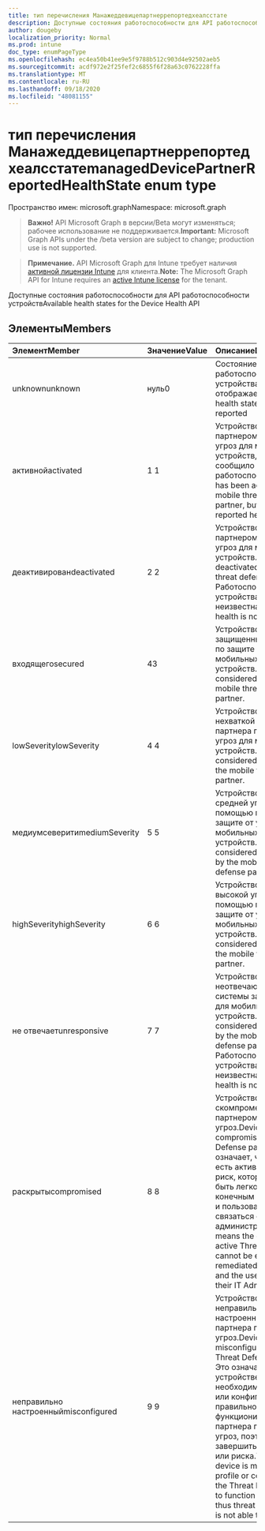 ```yaml
---
title: тип перечисления Манажеддевицепартнеррепортедхеалсстате
description: Доступные состояния работоспособности для API работоспособности устройств
author: dougeby
localization_priority: Normal
ms.prod: intune
doc_type: enumPageType
ms.openlocfilehash: ec4ea50b41ee9e5f9788b512c903d4e92502aeb5
ms.sourcegitcommit: acdf972e2f25fef2c6855f6f28a63c0762228ffa
ms.translationtype: MT
ms.contentlocale: ru-RU
ms.lasthandoff: 09/18/2020
ms.locfileid: "48081155"
---
```

# <a name="manageddevicepartnerreportedhealthstate-enum-type"></a><span data-ttu-id="1eb8e-103">тип перечисления Манажеддевицепартнеррепортедхеалсстате</span><span class="sxs-lookup"><span data-stu-id="1eb8e-103">managedDevicePartnerReportedHealthState enum type</span></span>

<span data-ttu-id="1eb8e-104">Пространство имен: microsoft.graph</span><span class="sxs-lookup"><span data-stu-id="1eb8e-104">Namespace: microsoft.graph</span></span>

> <span data-ttu-id="1eb8e-105">**Важно!** API Microsoft Graph в версии/Beta могут изменяться; рабочее использование не поддерживается.</span><span class="sxs-lookup"><span data-stu-id="1eb8e-105">**Important:** Microsoft Graph APIs under the /beta version are subject to change; production use is not supported.</span></span>

> <span data-ttu-id="1eb8e-106">**Примечание.** API Microsoft Graph для Intune требует наличия [активной лицензии Intune](https://go.microsoft.com/fwlink/?linkid=839381) для клиента.</span><span class="sxs-lookup"><span data-stu-id="1eb8e-106">**Note:** The Microsoft Graph API for Intune requires an [active Intune license](https://go.microsoft.com/fwlink/?linkid=839381) for the tenant.</span></span>

<span data-ttu-id="1eb8e-107">Доступные состояния работоспособности для API работоспособности устройств</span><span class="sxs-lookup"><span data-stu-id="1eb8e-107">Available health states for the Device Health API</span></span>

## <a name="members"></a><span data-ttu-id="1eb8e-108">Элементы</span><span class="sxs-lookup"><span data-stu-id="1eb8e-108">Members</span></span>
|<span data-ttu-id="1eb8e-109">Элемент</span><span class="sxs-lookup"><span data-stu-id="1eb8e-109">Member</span></span>|<span data-ttu-id="1eb8e-110">Значение</span><span class="sxs-lookup"><span data-stu-id="1eb8e-110">Value</span></span>|<span data-ttu-id="1eb8e-111">Описание</span><span class="sxs-lookup"><span data-stu-id="1eb8e-111">Description</span></span>|
|:---|:---|:---|
|<span data-ttu-id="1eb8e-112">unknown</span><span class="sxs-lookup"><span data-stu-id="1eb8e-112">unknown</span></span>|<span data-ttu-id="1eb8e-113">нуль</span><span class="sxs-lookup"><span data-stu-id="1eb8e-113">0</span></span>|<span data-ttu-id="1eb8e-114">Состояние работоспособности устройства еще не отображается</span><span class="sxs-lookup"><span data-stu-id="1eb8e-114">Device health state is not yet reported</span></span>|
|<span data-ttu-id="1eb8e-115">активной</span><span class="sxs-lookup"><span data-stu-id="1eb8e-115">activated</span></span>|<span data-ttu-id="1eb8e-116">1 </span><span class="sxs-lookup"><span data-stu-id="1eb8e-116">1</span></span>|<span data-ttu-id="1eb8e-117">Устройство активировано партнером по защите от угроз для мобильных устройств, но еще не сообщило о работоспособности.</span><span class="sxs-lookup"><span data-stu-id="1eb8e-117">Device has been activated by a mobile threat defense partner, but has not yet reported health.</span></span>|
|<span data-ttu-id="1eb8e-118">деактивирован</span><span class="sxs-lookup"><span data-stu-id="1eb8e-118">deactivated</span></span>|<span data-ttu-id="1eb8e-119">2 </span><span class="sxs-lookup"><span data-stu-id="1eb8e-119">2</span></span>|<span data-ttu-id="1eb8e-120">Устройство отключено партнером по защите от угроз для мобильных устройств.</span><span class="sxs-lookup"><span data-stu-id="1eb8e-120">Device has been deactivated by a mobile threat defense partner.</span></span> <span data-ttu-id="1eb8e-121">Работоспособность устройства неизвестна.</span><span class="sxs-lookup"><span data-stu-id="1eb8e-121">The device health is not known.</span></span>|
|<span data-ttu-id="1eb8e-122">входящего</span><span class="sxs-lookup"><span data-stu-id="1eb8e-122">secured</span></span>|<span data-ttu-id="1eb8e-123">4</span><span class="sxs-lookup"><span data-stu-id="1eb8e-123">3</span></span>|<span data-ttu-id="1eb8e-124">Устройство считается защищенным партнером по защите от угроз для мобильных устройств.</span><span class="sxs-lookup"><span data-stu-id="1eb8e-124">Device is considered secured by the mobile threat defense partner.</span></span>|
|<span data-ttu-id="1eb8e-125">lowSeverity</span><span class="sxs-lookup"><span data-stu-id="1eb8e-125">lowSeverity</span></span>|<span data-ttu-id="1eb8e-126">4 </span><span class="sxs-lookup"><span data-stu-id="1eb8e-126">4</span></span>|<span data-ttu-id="1eb8e-127">Устройство считается нехваткой угроз для партнера по защите от угроз для мобильных устройств.</span><span class="sxs-lookup"><span data-stu-id="1eb8e-127">Device is considered low threat by the mobile threat defense partner.</span></span>|
|<span data-ttu-id="1eb8e-128">медиумсеверити</span><span class="sxs-lookup"><span data-stu-id="1eb8e-128">mediumSeverity</span></span>|<span data-ttu-id="1eb8e-129">5 </span><span class="sxs-lookup"><span data-stu-id="1eb8e-129">5</span></span>|<span data-ttu-id="1eb8e-130">Устройство считается средней угрозой с помощью партнера по защите от угроз для мобильных устройств.</span><span class="sxs-lookup"><span data-stu-id="1eb8e-130">Device is considered medium threat by the mobile threat defense partner.</span></span>|
|<span data-ttu-id="1eb8e-131">highSeverity</span><span class="sxs-lookup"><span data-stu-id="1eb8e-131">highSeverity</span></span>|<span data-ttu-id="1eb8e-132">6 </span><span class="sxs-lookup"><span data-stu-id="1eb8e-132">6</span></span>|<span data-ttu-id="1eb8e-133">Устройство считается высокой угрозой с помощью партнера по защите от угроз для мобильных устройств.</span><span class="sxs-lookup"><span data-stu-id="1eb8e-133">Device is considered high threat by the mobile threat defense partner.</span></span>|
|<span data-ttu-id="1eb8e-134">не отвечает</span><span class="sxs-lookup"><span data-stu-id="1eb8e-134">unresponsive</span></span>|<span data-ttu-id="1eb8e-135">7 </span><span class="sxs-lookup"><span data-stu-id="1eb8e-135">7</span></span>|<span data-ttu-id="1eb8e-136">Устройство считается неотвечающим для системы защиты от угроз для мобильных устройств.</span><span class="sxs-lookup"><span data-stu-id="1eb8e-136">Device is considered unresponsive by the mobile threat defense partner.</span></span> <span data-ttu-id="1eb8e-137">Работоспособность устройства неизвестна.</span><span class="sxs-lookup"><span data-stu-id="1eb8e-137">The device health is not known.</span></span>|
|<span data-ttu-id="1eb8e-138">раскрыты</span><span class="sxs-lookup"><span data-stu-id="1eb8e-138">compromised</span></span>|<span data-ttu-id="1eb8e-139">8 </span><span class="sxs-lookup"><span data-stu-id="1eb8e-139">8</span></span>|<span data-ttu-id="1eb8e-140">Устройство считается скомпрометированным партнером по защите от угроз.</span><span class="sxs-lookup"><span data-stu-id="1eb8e-140">Device is considered compromised by the Threat Defense partner.</span></span> <span data-ttu-id="1eb8e-141">Это означает, что у устройства есть активная угроза или риск, который не может быть легко исправлен конечным пользователем, и пользователь должен связаться с администратором ИТ.</span><span class="sxs-lookup"><span data-stu-id="1eb8e-141">This means the device has an active Threat or Risk which cannot be easily remediated by the end user and the user should contact their IT Admin.</span></span>|
|<span data-ttu-id="1eb8e-142">неправильно настроенный</span><span class="sxs-lookup"><span data-stu-id="1eb8e-142">misconfigured</span></span>|<span data-ttu-id="1eb8e-143">9 </span><span class="sxs-lookup"><span data-stu-id="1eb8e-143">9</span></span>|<span data-ttu-id="1eb8e-144">Устройство считается неправильно настроенным с помощью партнера по защите от угроз.</span><span class="sxs-lookup"><span data-stu-id="1eb8e-144">Device is considered misconfigured with the Threat Defense partner.</span></span> <span data-ttu-id="1eb8e-145">Это означает, что на устройстве отсутствует необходимый профиль или конфигурация для правильного функционирования партнера по защите от угроз, поэтому не удается завершить анализ угроз или риска.</span><span class="sxs-lookup"><span data-stu-id="1eb8e-145">This means the device is missing a required profile or configuration for the Threat Defense Partner to function properly and is thus threat or risk analysis is not able to complete.</span></span>|






